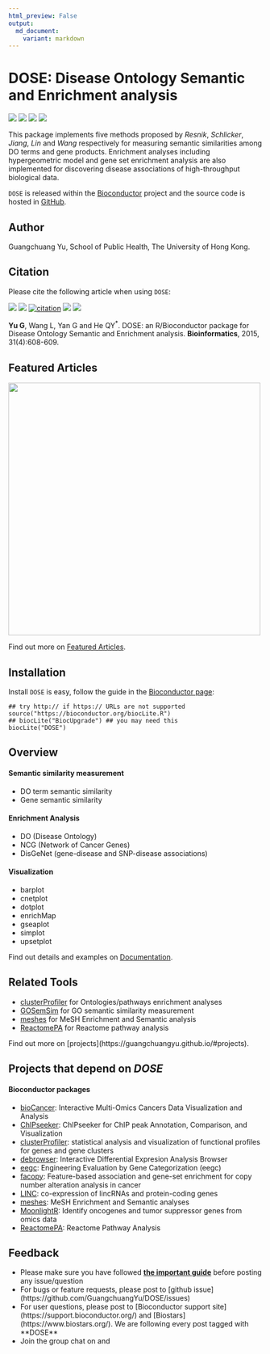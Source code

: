 ```yaml
---
html_preview: False
output:
  md_document:
    variant: markdown
---
```


DOSE: Disease Ontology Semantic and Enrichment analysis
=======================================================

<!-- AddToAny BEGIN -->
<div class="a2a_kit a2a_kit_size_32 a2a_default_style">

<a class="a2a_dd" href="//www.addtoany.com/share"></a>
<a class="a2a_button_facebook"></a> <a class="a2a_button_twitter"></a>
<a class="a2a_button_google_plus"></a>
<a class="a2a_button_pinterest"></a> <a class="a2a_button_reddit"></a>
<a class="a2a_button_sina_weibo"></a> <a class="a2a_button_wechat"></a>
<a class="a2a_button_douban"></a>

</div>

<script async src="//static.addtoany.com/menu/page.js"></script>
<!-- AddToAny END -->
<link rel="stylesheet" href="https://guangchuangyu.github.io/css/font-awesome.min.css">
<link rel="stylesheet" href="https://guangchuangyu.github.io/css/academicons.min.css">

[![](https://img.shields.io/badge/release%20version-3.2.0-blue.svg?style=flat)](https://bioconductor.org/packages/DOSE)
[![](https://img.shields.io/badge/devel%20version-3.1.3-blue.svg?style=flat)](https://github.com/guangchuangyu/DOSE)
[![](https://img.shields.io/badge/download-39688/total-blue.svg?style=flat)](https://bioconductor.org/packages/stats/bioc/DOSE)
[![](https://img.shields.io/badge/download-2214/month-blue.svg?style=flat)](https://bioconductor.org/packages/stats/bioc/DOSE)

This package implements five methods proposed by *Resnik*, *Schlicker*,
*Jiang*, *Lin* and *Wang* respectively for measuring semantic
similarities among DO terms and gene products. Enrichment analyses
including hypergeometric model and gene set enrichment analysis are also
implemented for discovering disease associations of high-throughput
biological data.

`DOSE` is released within the
[Bioconductor](https://bioconductor.org/packages/DOSE) project and the
source code is hosted in
<a href="https://github.com/GuangchuangYu/DOSE"><i class="fa fa-github fa-lg"></i>
GitHub</a>.

<i class="fa fa-user"></i> Author
---------------------------------

Guangchuang Yu, School of Public Health, The University of Hong Kong.

<a href="https://twitter.com/guangchuangyu"><i class="fa fa-twitter fa-3x"></i></a>
<a href="https://guangchuangyu.github.io/blog_images/biobabble.jpg"><i class="fa fa-wechat fa-3x"></i></a>
<a href="https://www.ncbi.nlm.nih.gov/pubmed/?term=Guangchuang+Yu[Author+-+Full]"><i class="ai ai-pubmed ai-3x"></i></a>
<a href="https://scholar.google.com.hk/citations?user=DO5oG40AAAAJ&hl=en"><i class="ai ai-google-scholar ai-3x"></i></a>
<a href="https://orcid.org/0000-0002-6485-8781"><i class="ai ai-orcid ai-3x"></i></a>
<a href="https://impactstory.org/u/0000-0002-6485-8781"><i class="ai ai-impactstory ai-3x"></i></a>

<i class="fa fa-book"></i> Citation
-----------------------------------

Please cite the following article when using `DOSE`:

[![](https://img.shields.io/badge/doi-10.1093/bioinformatics/btu684-blue.svg?style=flat)](http://dx.doi.org/10.1093/bioinformatics/btu684)
[![](https://img.shields.io/badge/Altmetric-35-blue.svg?style=flat)](https://www.altmetric.com/details/2788597)
[![citation](https://img.shields.io/badge/cited%20by-34-blue.svg?style=flat)](https://scholar.google.com.hk/scholar?oi=bibs&hl=en&cites=16627502277303919270)
[![](https://img.shields.io/badge/cited%20in%20Web%20of%20Science%20Core%20Collection-15-blue.svg?style=flat)](http://apps.webofknowledge.com/InboundService.do?mode=FullRecord&customersID=RID&IsProductCode=Yes&product=WOS&Init=Yes&Func=Frame&DestFail=http%3A%2F%2Fwww.webofknowledge.com&action=retrieve&SrcApp=RID&SrcAuth=RID&SID=T2TqQabyevZvWQ4YHvJ&UT=WOS%3A000350059600025)
[![](https://img.shields.io/badge/ESI-Highly%20Cited%20Paper-blue.svg?style=flat)](http://apps.webofknowledge.com/InboundService.do?mode=FullRecord&customersID=RID&IsProductCode=Yes&product=WOS&Init=Yes&Func=Frame&DestFail=http%3A%2F%2Fwww.webofknowledge.com&action=retrieve&SrcApp=RID&SrcAuth=RID&SID=T2TqQabyevZvWQ4YHvJ&UT=WOS%3A000350059600025)

**Yu G**, Wang L, Yan G and He QY<sup>\*</sup>. DOSE: an R/Bioconductor
package for Disease Ontology Semantic and Enrichment analysis.
**Bioinformatics**, 2015, 31(4):608-609.

<i class="fa fa-pencil"></i> Featured Articles
----------------------------------------------

<img src="https://guangchuangyu.github.io/featured_img/DOSE/c5mb00663e-f1_hi-res.gif" width="500">

<i class="fa fa-hand-o-right"></i> Find out more on
<i class="fa fa-pencil"></i> [Featured
Articles](https://guangchuangyu.github.io/DOSE/featuredArticles/).

<i class="fa fa-download"></i> Installation
-------------------------------------------

Install `DOSE` is easy, follow the guide in the [Bioconductor
page](https://bioconductor.org/packages/DOSE/):

``` {.r}
## try http:// if https:// URLs are not supported
source("https://bioconductor.org/biocLite.R")
## biocLite("BiocUpgrade") ## you may need this
biocLite("DOSE")
```

<i class="fa fa-cogs"></i> Overview
-----------------------------------

#### <i class="fa fa-angle-double-right"></i> Semantic similarity measurement

-   DO term semantic similarity
-   Gene semantic similarity

#### <i class="fa fa-angle-double-right"></i> Enrichment Analysis

-   DO (Disease Ontology)
-   NCG (Network of Cancer Genes)
-   DisGeNet (gene-disease and SNP-disease associations)

#### <i class="fa fa-angle-double-right"></i> Visualization

-   barplot
-   cnetplot
-   dotplot
-   enrichMap
-   gseaplot
-   simplot
-   upsetplot

<i class="fa fa-hand-o-right"></i> Find out details and examples on
<i class="fa fa-book"></i>
[Documentation](https://guangchuangyu.github.io/DOSE/documentation/).

<i class="fa fa-wrench"></i> Related Tools
------------------------------------------

<ul class="fa-ul">
    <li><i class="fa-li fa fa-angle-double-right"></i><a href="https://guangchuangyu.github.io/clusterProfiler">clusterProfiler</a> for Ontologies/pathways enrichment analyses</li>
    <li><i class="fa-li fa fa-angle-double-right"></i><a href="https://guangchuangyu.github.io/GOSemSim">GOSemSim</a> for GO semantic similarity measurement</li>
    <li><i class="fa-li fa fa-angle-double-right"></i><a href="https://guangchuangyu.github.io/meshes">meshes</a> for MeSH Enrichment and Semantic analysis</li>
    <li><i class="fa-li fa fa-angle-double-right"></i><a href="https://guangchuangyu.github.io/ReactomePA">ReactomePA</a> for Reactome pathway analysis</li>

</ul>
<i class="fa fa-hand-o-right"></i> Find out more on
[projects](https://guangchuangyu.github.io/#projects).

<i class="fa fa-code-fork"></i> Projects that depend on *DOSE*
--------------------------------------------------------------

#### <i class="fa fa-angle-double-right"></i> Bioconductor packages

-   [bioCancer](https://www.bioconductor.org/packages/bioCancer):
    Interactive Multi-Omics Cancers Data Visualization and Analysis
-   [ChIPseeker](https://www.bioconductor.org/packages/ChIPseeker):
    ChIPseeker for ChIP peak Annotation, Comparison, and Visualization
-   [clusterProfiler](https://www.bioconductor.org/packages/clusterProfiler):
    statistical analysis and visualization of functional profiles for
    genes and gene clusters
-   [debrowser](https://www.bioconductor.org/packages/debrowser):
    Interactive Differential Expresion Analysis Browser
-   [eegc](https://www.bioconductor.org/packages/eegc): Engineering
    Evaluation by Gene Categorization (eegc)
-   [facopy](https://www.bioconductor.org/packages/facopy):
    Feature-based association and gene-set enrichment for copy number
    alteration analysis in cancer
-   [LINC](https://www.bioconductor.org/packages/LINC): co-expression of
    lincRNAs and protein-coding genes
-   [meshes](https://www.bioconductor.org/packages/meshes): MeSH
    Enrichment and Semantic analyses
-   [MoonlightR](https://www.bioconductor.org/packages/MoonlightR):
    Identify oncogenes and tumor suppressor genes from omics data
-   [ReactomePA](https://www.bioconductor.org/packages/ReactomePA):
    Reactome Pathway Analysis

<i class="fa fa-comment"></i> Feedback
--------------------------------------

<ul class="fa-ul">
    <li><i class="fa-li fa fa-hand-o-right"></i> Please make sure you have followed <a href="https://guangchuangyu.github.io/2016/07/how-to-bug-author/"><strong>the important guide</strong></a> before posting any issue/question</li>
    <li><i class="fa-li fa fa-bug"></i> For bugs or feature requests, please post to <i class="fa fa-github-alt"></i> [github issue](https://github.com/GuangchuangYu/DOSE/issues)</li>
    <li><i class="fa-li fa fa-question"></i>  For user questions, please post to [Bioconductor support site](https://support.bioconductor.org/) and [Biostars](https://www.biostars.org/). We are following every post tagged with **DOSE**</li>
    <li><i class="fa-li fa fa-commenting"></i> Join the group chat on <a href="https://twitter.com/hashtag/DOSE"><i class="fa fa-twitter fa-lg"></i></a> and <a href="http://huati.weibo.com/k/DOSE"><i class="fa fa-weibo fa-lg"></i></a></li>

</ul>
